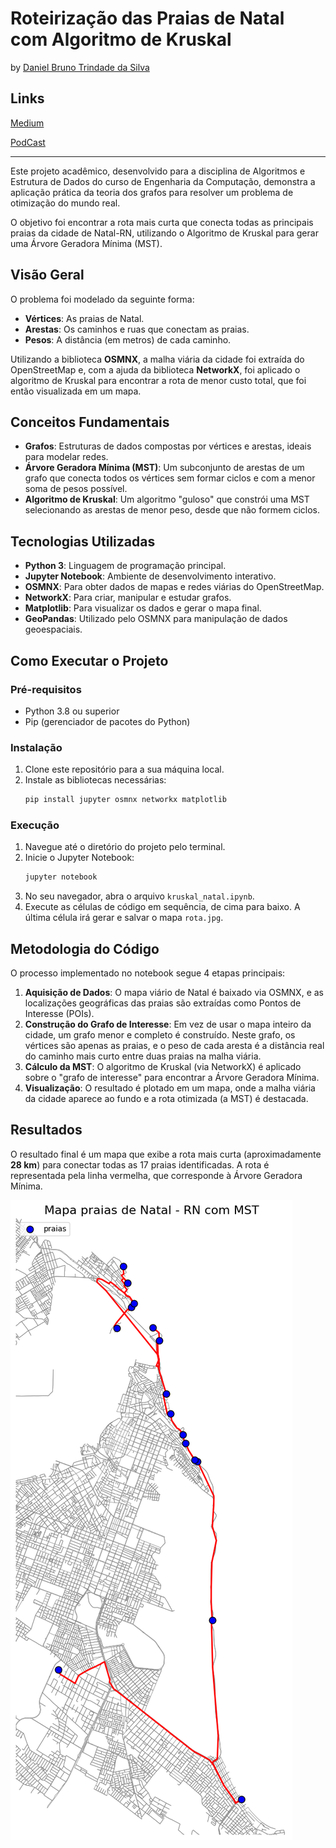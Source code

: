 # Roteirização das Praias de Natal com Algoritmo de Kruskal

by
[Daniel Bruno Trindade da Silva](https://github.com/daniel-trindade)

## Links
[Medium](https://medium.com/@danielbrunotrindade/otimiza%C3%A7%C3%A3o-de-rota-tur%C3%ADstica-com-teoria-dos-grafos-uma-aplica%C3%A7%C3%A3o-do-algoritmo-de-kruskal-ao-832bc44a78b1)

[PodCast](https://notebooklm.google.com/notebook/98871f38-358a-4584-a235-1e0d21bd27b7/audio)

***

Este projeto acadêmico, desenvolvido para a disciplina de Algoritmos e Estrutura de Dados do curso de Engenharia da Computação, demonstra a aplicação prática da teoria dos grafos para resolver um problema de otimização do mundo real.

O objetivo foi encontrar a rota mais curta que conecta todas as principais praias da cidade de Natal-RN, utilizando o Algoritmo de Kruskal para gerar uma Árvore Geradora Mínima (MST).

##  Visão Geral

O problema foi modelado da seguinte forma:
- **Vértices**: As praias de Natal.
- **Arestas**: Os caminhos e ruas que conectam as praias.
- **Pesos**: A distância (em metros) de cada caminho.

Utilizando a biblioteca **OSMNX**, a malha viária da cidade foi extraída do OpenStreetMap e, com a ajuda da biblioteca **NetworkX**, foi aplicado o algoritmo de Kruskal para encontrar a rota de menor custo total, que foi então visualizada em um mapa.

## Conceitos Fundamentais

- **Grafos**: Estruturas de dados compostas por vértices e arestas, ideais para modelar redes.
- **Árvore Geradora Mínima (MST)**: Um subconjunto de arestas de um grafo que conecta todos os vértices sem formar ciclos e com a menor soma de pesos possível.
- **Algoritmo de Kruskal**: Um algoritmo "guloso" que constrói uma MST selecionando as arestas de menor peso, desde que não formem ciclos.

## Tecnologias Utilizadas

- **Python 3**: Linguagem de programação principal.
- **Jupyter Notebook**: Ambiente de desenvolvimento interativo.
- **OSMNX**: Para obter dados de mapas e redes viárias do OpenStreetMap.
- **NetworkX**: Para criar, manipular e estudar grafos.
- **Matplotlib**: Para visualizar os dados e gerar o mapa final.
- **GeoPandas**: Utilizado pelo OSMNX para manipulação de dados geoespaciais.

## Como Executar o Projeto

### Pré-requisitos

- Python 3.8 ou superior
- Pip (gerenciador de pacotes do Python)

### Instalação

1.  Clone este repositório para a sua máquina local.
2.  Instale as bibliotecas necessárias:
    ```bash
    pip install jupyter osmnx networkx matplotlib
    ```

### Execução

1.  Navegue até o diretório do projeto pelo terminal.
2.  Inicie o Jupyter Notebook:
    ```bash
    jupyter notebook
    ```
3.  No seu navegador, abra o arquivo `kruskal_natal.ipynb`.
4.  Execute as células de código em sequência, de cima para baixo. A última célula irá gerar e salvar o mapa `rota.jpg`.

## Metodologia do Código

O processo implementado no notebook segue 4 etapas principais:

1.  **Aquisição de Dados**: O mapa viário de Natal é baixado via OSMNX, e as localizações geográficas das praias são extraídas como Pontos de Interesse (POIs).
2.  **Construção do Grafo de Interesse**: Em vez de usar o mapa inteiro da cidade, um grafo menor e completo é construído. Neste grafo, os vértices são apenas as praias, e o peso de cada aresta é a distância real do caminho mais curto entre duas praias na malha viária.
3.  **Cálculo da MST**: O algoritmo de Kruskal (via NetworkX) é aplicado sobre o "grafo de interesse" para encontrar a Árvore Geradora Mínima.
4.  **Visualização**: O resultado é plotado em um mapa, onde a malha viária da cidade aparece ao fundo e a rota otimizada (a MST) é destacada.

## Resultados

O resultado final é um mapa que exibe a rota mais curta (aproximadamente **28 km**) para conectar todas as 17 praias identificadas. A rota é representada pela linha vermelha, que corresponde à Árvore Geradora Mínima.

![Mapa da Rota Otimizada](/tarefa_6/rota.png)

